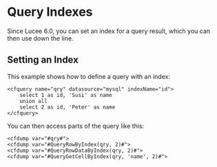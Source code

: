 <!--
{
  "title": "Query Indexes",
  "id": "query-indexes",
  "since": "6.0",
  "description": "Learn how to set and use indexes for query results in Lucee. This guide demonstrates how to define a query with an index and access parts of the query using the index.",
  "keywords": [
    "query",
    "indexes",
    "cfquery"
  ]
}
-->
# Query Indexes

Since Lucee 6.0, you can set an index for a query result, which you can then use down the line.

## Setting an Index

This example shows how to define a query with an index:

```lucee
<cfquery name="qry" datasource="mysql" indexName="id">
    select 1 as id, 'Susi' as name
    union all
    select 2 as id, 'Peter' as name
</cfquery>
```

You can then access parts of the query like this:

```lucee
<cfdump var="#qry#">
<cfdump var="#QueryRowByIndex(qry, 2)#">
<cfdump var="#QueryRowDataByIndex(qry, 2)#">
<cfdump var="#QueryGetCellByIndex(qry, 'name', 2)#">
```